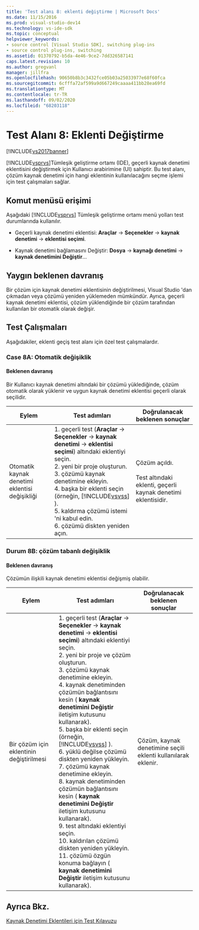 ```yaml
---
title: 'Test alanı 8: eklenti değiştirme | Microsoft Docs'
ms.date: 11/15/2016
ms.prod: visual-studio-dev14
ms.technology: vs-ide-sdk
ms.topic: conceptual
helpviewer_keywords:
- source control [Visual Studio SDK], switching plug-ins
- source control plug-ins, switching
ms.assetid: 01370792-b5da-4e46-9ce2-7dd326587141
caps.latest.revision: 10
ms.author: gregvanl
manager: jillfra
ms.openlocfilehash: 90650b8b3c3432fce05b03a25033977e68f60fca
ms.sourcegitcommit: 6cfffa72af599a9d667249caaaa411bb28ea69fd
ms.translationtype: MT
ms.contentlocale: tr-TR
ms.lasthandoff: 09/02/2020
ms.locfileid: "68203118"
---
```

# <a name="test-area-8-plug-in-switching"></a>Test Alanı 8: Eklenti Değiştirme
[!INCLUDE[vs2017banner](../../includes/vs2017banner.md)]

[!INCLUDE[vsprvs](../../includes/vsprvs-md.md)]Tümleşik geliştirme ortamı (IDE), geçerli kaynak denetimi eklentisini değiştirmek için Kullanıcı arabirimine (UI) sahiptir. Bu test alanı, çözüm kaynak denetimi için hangi eklentinin kullanılacağını seçme işlemi için test çalışmaları sağlar.  
  
## <a name="command-menu-access"></a>Komut menüsü erişimi  
 Aşağıdaki [!INCLUDE[vsprvs](../../includes/vsprvs-md.md)] Tümleşik geliştirme ortamı menü yolları test durumlarında kullanılır.  
  
- Geçerli kaynak denetimi eklentisi: **Araçlar**  ->  **Seçenekler**  ->  **kaynak denetimi**  ->  **eklentisi seçimi**.  
  
- Kaynak denetimi bağlamasını Değiştir: **Dosya**  ->  **kaynağı denetimi**  ->  **kaynak denetimini Değiştir**...  
  
## <a name="common-expected-behavior"></a>Yaygın beklenen davranış  
 Bir çözüm için kaynak denetimi eklentisinin değiştirilmesi, Visual Studio 'dan çıkmadan veya çözümü yeniden yüklemeden mümkündür. Ayrıca, geçerli kaynak denetimi eklentisi, çözüm yüklendiğinde bir çözüm tarafından kullanılan bir otomatik olarak değişir.  
  
## <a name="test-cases"></a>Test Çalışmaları  
 Aşağıdakiler, eklenti geçiş test alanı için özel test çalışmalardır.  
  
### <a name="case-8a-automatic-change"></a>Case 8A: Otomatik değişiklik  
  
#### <a name="expected-behavior"></a>Beklenen davranış  
 Bir Kullanıcı kaynak denetimi altındaki bir çözümü yüklediğinde, çözüm otomatik olarak yüklenir ve uygun kaynak denetimi eklentisi geçerli olarak seçilidir.  
  
|Eylem|Test adımları|Doğrulanacak beklenen sonuçlar|  
|------------|----------------|--------------------------------|  
|Otomatik kaynak denetimi eklentisi değişikliği|1. geçerli test (**Araçlar**  ->  **Seçenekler**  ->  **kaynak denetimi**  ->  **eklentisi seçimi**) altındaki eklentiyi seçin.<br />2. yeni bir proje oluşturun.<br />3. çözümü kaynak denetimine ekleyin.<br />4. başka bir eklenti seçin (örneğin, [!INCLUDE[vsvss](../../includes/vsvss-md.md)] ).<br />5. kaldırma çözümü istemi 'ni kabul edin.<br />6. çözümü diskten yeniden açın.|Çözüm açıldı.<br /><br /> Test altındaki eklenti, geçerli kaynak denetimi eklentisidir.|  
  
### <a name="case-8b-solution-based-change"></a>Durum 8B: çözüm tabanlı değişiklik  
  
#### <a name="expected-behavior"></a>Beklenen davranış  
 Çözümün ilişkili kaynak denetimi eklentisi değişmiş olabilir.  
  
|Eylem|Test adımları|Doğrulanacak beklenen sonuçlar|  
|------------|----------------|--------------------------------|  
|Bir çözüm için eklentinin değiştirilmesi|1. geçerli test (**Araçlar**  ->  **Seçenekler**  ->  **kaynak denetimi**  ->  **eklentisi seçimi**) altındaki eklentiyi seçin.<br />2. yeni bir proje ve çözüm oluşturun.<br />3. çözümü kaynak denetimine ekleyin.<br />4. kaynak denetiminden çözümün bağlantısını kesin ( **kaynak denetimini Değiştir** iletişim kutusunu kullanarak).<br />5. başka bir eklenti seçin (örneğin, [!INCLUDE[vsvss](../../includes/vsvss-md.md)] ).<br />6. yüklü değilse çözümü diskten yeniden yükleyin.<br />7. çözümü kaynak denetimine ekleyin.<br />8. kaynak denetiminden çözümün bağlantısını kesin ( **kaynak denetimini Değiştir** iletişim kutusunu kullanarak).<br />9. test altındaki eklentiyi seçin.<br />10. kaldırılan çözümü diskten yeniden yükleyin.<br />11. çözümü özgün konuma bağlayın ( **kaynak denetimini Değiştir** iletişim kutusunu kullanarak).|Çözüm, kaynak denetimine seçili eklenti kullanılarak eklenir.|  
  
## <a name="see-also"></a>Ayrıca Bkz.  
 [Kaynak Denetimi Eklentileri için Test Kılavuzu](../../extensibility/internals/test-guide-for-source-control-plug-ins.md)
